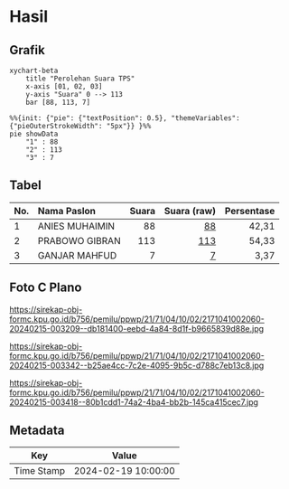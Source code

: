 # Hasil

## Grafik

```mermaid
xychart-beta
    title "Perolehan Suara TPS"
    x-axis [01, 02, 03]
    y-axis "Suara" 0 --> 113
    bar [88, 113, 7]
```

```mermaid
%%{init: {"pie": {"textPosition": 0.5}, "themeVariables": {"pieOuterStrokeWidth": "5px"}} }%%
pie showData
    "1" : 88
    "2" : 113
    "3" : 7
```

## Tabel

| No. | Nama Paslon    | Suara | Suara (raw) | Persentase |
|:--- |:-------------- | -----:| -----------:| ----------:|
| 1   | ANIES MUHAIMIN | 88    | [88][p-1]   | 42,31      |
| 2   | PRABOWO GIBRAN | 113   | [113][p-2]  | 54,33      |
| 3   | GANJAR MAHFUD  | 7     | [7][p-3]    | 3,37       |


[p-1]: https://github.com/gigit-pemilu/pemilu-2024-21-kepulauan-riau/blob/main/pilpres/hitung-suara/sub/21-kepulauan-riau/sub/71-kota-batam/sub/04-nongsa/sub/1002-batu-besar/sub/060-tps/sub/paslon-1.txt
[p-2]: https://github.com/gigit-pemilu/pemilu-2024-21-kepulauan-riau/blob/main/pilpres/hitung-suara/sub/21-kepulauan-riau/sub/71-kota-batam/sub/04-nongsa/sub/1002-batu-besar/sub/060-tps/sub/paslon-2.txt
[p-3]: https://github.com/gigit-pemilu/pemilu-2024-21-kepulauan-riau/blob/main/pilpres/hitung-suara/sub/21-kepulauan-riau/sub/71-kota-batam/sub/04-nongsa/sub/1002-batu-besar/sub/060-tps/sub/paslon-3.txt

## Foto C Plano

https://sirekap-obj-formc.kpu.go.id/b756/pemilu/ppwp/21/71/04/10/02/2171041002060-20240215-003209--db181400-eebd-4a84-8d1f-b9665839d88e.jpg

https://sirekap-obj-formc.kpu.go.id/b756/pemilu/ppwp/21/71/04/10/02/2171041002060-20240215-003342--b25ae4cc-7c2e-4095-9b5c-d788c7eb13c8.jpg

https://sirekap-obj-formc.kpu.go.id/b756/pemilu/ppwp/21/71/04/10/02/2171041002060-20240215-003418--80b1cdd1-74a2-4ba4-bb2b-145ca415cec7.jpg


## Metadata

| Key        | Value               |
| ---------- | ------------------- |
| Time Stamp | 2024-02-19 10:00:00 |



